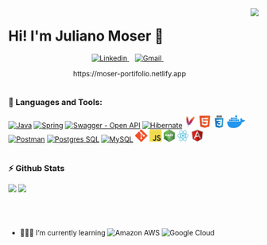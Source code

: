 <img align="right" height="590em" src="https://raw.githubusercontent.com/gist/julianomoser/099629a9fb0cf562594426c69e9378d7/raw/ed46ca209eb92eeb831533e758b42687cccfb9a4/githubcard.svg"/>
<h1 align="left">Hi! I'm Juliano Moser 👋</h1>

<p align='center'>
<a href="https://br.linkedin.com/in/juliano-moser-de-jesus-883baa256"> 
    <img src="https://img.shields.io/badge/linkedin-%230077B5.svg?&style=for-the-badge&logo=linkedin&logoColor=white" title="Linkedin" alt="Linkedin" />
  </a>&nbsp;&nbsp;
  <a href="juliano.moserjj@gmail.com">
    <img src="https://img.shields.io/badge/Gmail-D14836?style=for-the-badge&logo=gmail&logoColor=white" title="Gmail" alt="Gmail" />     
</a>&nbsp;&nbsp;
</p>

<p align='center'>
https://moser-portifolio.netlify.app
</p>

#

### 🚀 Languages and Tools:</summary>

<p align="left">
<a href="https://www.java.com"><img height="25" src="https://www.vectorlogo.zone/logos/java/java-horizontal.svg" title="Java" alt="Java" /></a></code>
<a href="https://www.spring.io"><img width="25" height="25" src="https://www.vectorlogo.zone/logos/springio/springio-icon.svg" title="Spring" alt="Spring" /></a></code>
<a href="https://www.swagger.io"><img width="25" height="25" src="https://www.vectorlogo.zone/logos/openapis/openapis-icon.svg" title="Swagger - Open API" alt="Swagger - Open API" /></a></code>
<a href="https://www.hibernate.org"><img width="25" height="25" src="https://www.vectorlogo.zone/logos/hibernate/hibernate-icon.svg" title="Hibernate" alt="Hibernate" /></a></code>
<a href="https://www.apache.org"><img width="25" height="25" src="https://raw.githubusercontent.com/vscode-icons/vscode-icons/master/icons/file_type_maven.svg" title="Apache Maven" alt="Apache Maven" /></a></code>
<a href="https://developer.mozilla.org/docs/Web/HTML"><img width="25" height="25" src="https://raw.githubusercontent.com/devicons/devicon/master/icons/html5/html5-original.svg" title="HTML" alt="HTML" /></a>
<a href="https://developer.mozilla.org/docs/Web/CSS"><img width="25" height="25" src="https://raw.githubusercontent.com/devicons/devicon/master/icons/css3/css3-original-wordmark.svg" title="CSS" alt="CSS" /></a>
<a href="https://docker.com"><img height="25" src="https://github.com/julianomoser/julianomoser/blob/main/svg_logos/docker_logo.svg" title="Docker" alt="Docker" /></a>
<a href="https://postman.com"><img width="25" height="25" src="https://www.vectorlogo.zone/logos/getpostman/getpostman-icon.svg" title="Postman" alt="Postman" /></a></code>
<a href="https://postgresql.org"><img width="25" height="25" src="https://www.vectorlogo.zone/logos/postgresql/postgresql-icon.svg" title="Postgres SQL" alt="Postgres SQL"/></a></code>
<a href="https://mysql.com"><img width="25" height="25" src="https://www.vectorlogo.zone/logos/mysql/mysql-icon.svg" title="MySQL" alt="MySQL"/></a></code>
<a href="https://git-scm.com"><img height="25" src="https://raw.githubusercontent.com/devicons/devicon/master/icons/git/git-original.svg" title="GIT" alt="GIT"></a>
<a href="https://javascript.com"><img width="25" height="25" src="https://raw.githubusercontent.com/devicons/devicon/master/icons/javascript/javascript-original.svg" title="JavaScript" alt="JavaScript" /></a>
<a href="https://nodejs.org/en/"><img height="25" src="https://github.com/julianomoser/julianomoser/blob/main/svg_logos/nodejs.png" title="Node JS" alt="Node JS"></a>
<img width="25" height="25" src="https://github.com/julianomoser/julianomoser/blob/main/svg_logos/react-original-wordmark.svg" title="React JS" alt="React JS" />
<img width="25" height="25" src="https://github.com/julianomoser/julianomoser/blob/main/svg_logos/angularjs-original.svg" title="Angular JS" alt="Angular JS" />

</p>

#

### ⚡ Github Stats</b></summary>
<p align="left">
<img height="170em" src="https://github-readme-stats.vercel.app/api?username=julianomoser&show_icons=true&count_private=true&include_all_commits=true&theme=github_dark" />
<img height="204em" src="https://github-readme-stats.vercel.app/api/top-langs/?username=julianomoser&show_icons=true&layout=compact&langs_count=8&theme=github_dark"/>	  
</p>

#

</div><br/>

- 👨🏻‍💻 I’m currently learning  <img width="25" height="25" src="https://github.com/leandrocgsi/leandrocgsi/blob/main/svg_logos/amazon_aws-icon.png" title="Amazon AWS" alt="Amazon AWS" /></code>  <img width="25" height="25" src="https://www.vectorlogo.zone/logos/google_cloud/google_cloud-icon.svg" title="Google Cloud" alt="Google Cloud" /></code>

